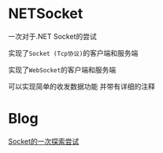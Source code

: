 # NETSocket
一次对于.NET Socket的尝试

实现了`Socket (Tcp协议)`的客户端和服务端

实现了`WebSocket`的客户端和服务端

可以实现简单的收发数据功能 并带有详细的注释

# Blog

[Socket的一次探索尝试](http://qifengg.xyz/2021/11/30/socket的一次探索尝试)